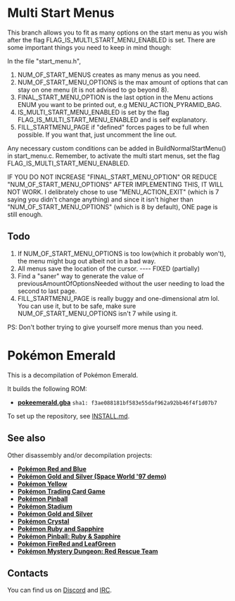 # Multi Start Menus
This branch allows you to fit as many options on the start menu as you wish after the flag FLAG_IS_MULTI_START_MENU_ENABLED is set.
There are some important things you need to keep in mind though:

In the file "start_menu.h",

1. NUM_OF_START_MENUS creates as many menus as you need.
2. NUM_OF_START_MENU_OPTIONS is the max amount of options that can stay on one menu (it is not advised to go beyond 8).
3. FINAL_START_MENU_OPTION is the last option in the Menu actions ENUM you want to be printed out, e.g MENU_ACTION_PYRAMID_BAG.
4. IS_MULTI_START_MENU_ENABLED is set by the flag FLAG_IS_MULTI_START_MENU_ENABLED and is self explanatory.
5. FILL_STARTMENU_PAGE if "defined" forces pages to be full when possible. If you want that, just uncomment the line out.

Any necessary custom conditions can be added in BuildNormalStartMenu() in start_menu.c.
Remember, to activate the multi start menus, set the flag FLAG_IS_MULTI_START_MENU_ENABLED.

IF YOU DO NOT INCREASE "FINAL_START_MENU_OPTION" OR REDUCE "NUM_OF_START_MENU_OPTIONS" AFTER IMPLEMENTING THIS, IT WILL NOT WORK. I delibrately chose to use "MENU_ACTION_EXIT" (which is 7 saying you didn't change anything) and since it isn't higher than "NUM_OF_START_MENU_OPTIONS" (which is 8 by default), ONE page is still enough.

## Todo
1. If NUM_OF_START_MENU_OPTIONS is too low(which it probably won't), the menu might bug out albeit not in a bad way.
2. All menus save the location of the cursor.  ---- FIXED (partially)
3. Find a "saner" way to generate the value of previousAmountOfOptionsNeeded without the user needing to load the second to last page.
4. FILL_STARTMENU_PAGE is really buggy and one-dimensional atm lol. You can use it, but to be safe, make sure NUM_OF_START_MENU_OPTIONS isn't 7 while using it.

PS: Don't bother trying to give yourself more menus than you need.



# Pokémon Emerald

This is a decompilation of Pokémon Emerald.

It builds the following ROM:

* [**pokeemerald.gba**](https://datomatic.no-intro.org/index.php?page=show_record&s=23&n=1961) `sha1: f3ae088181bf583e55daf962a92bb46f4f1d07b7`

To set up the repository, see [INSTALL.md](INSTALL.md).


## See also

Other disassembly and/or decompilation projects:
* [**Pokémon Red and Blue**](https://github.com/pret/pokered)
* [**Pokémon Gold and Silver (Space World '97 demo)**](https://github.com/pret/pokegold-spaceworld)
* [**Pokémon Yellow**](https://github.com/pret/pokeyellow)
* [**Pokémon Trading Card Game**](https://github.com/pret/poketcg)
* [**Pokémon Pinball**](https://github.com/pret/pokepinball)
* [**Pokémon Stadium**](https://github.com/pret/pokestadium)
* [**Pokémon Gold and Silver**](https://github.com/pret/pokegold)
* [**Pokémon Crystal**](https://github.com/pret/pokecrystal)
* [**Pokémon Ruby and Sapphire**](https://github.com/pret/pokeruby)
* [**Pokémon Pinball: Ruby & Sapphire**](https://github.com/pret/pokepinballrs)
* [**Pokémon FireRed and LeafGreen**](https://github.com/pret/pokefirered)
* [**Pokémon Mystery Dungeon: Red Rescue Team**](https://github.com/pret/pmd-red)


## Contacts

You can find us on [Discord](https://discord.gg/d5dubZ3) and [IRC](https://web.libera.chat/?#pret).
